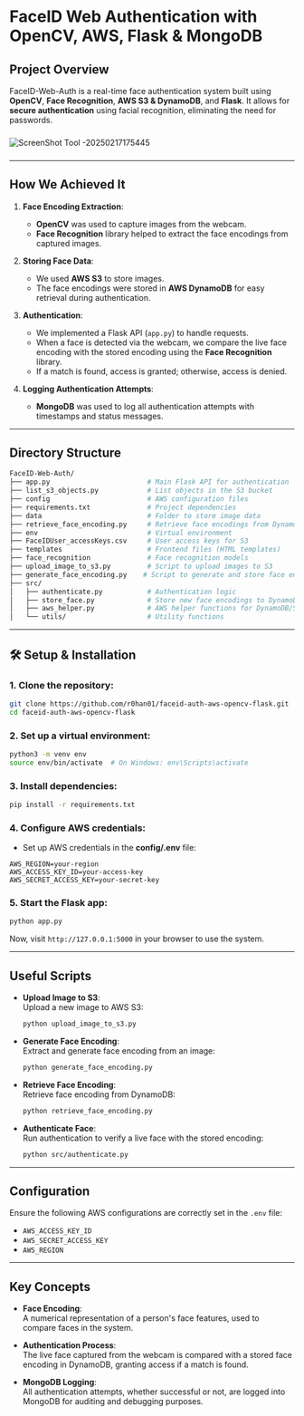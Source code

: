 # **FaceID Web Authentication with OpenCV, AWS, Flask & MongoDB**

## **Project Overview**
FaceID-Web-Auth is a real-time face authentication system built using **OpenCV**, **Face Recognition**, **AWS S3 & DynamoDB**, and **Flask**. It allows for **secure authentication** using facial recognition, eliminating the need for passwords.

###
![ScreenShot Tool -20250217175445](https://github.com/user-attachments/assets/dea5f598-da37-4200-b806-a3a15a0094fc)
###

---

## **How We Achieved It**

1. **Face Encoding Extraction**:
   - **OpenCV** was used to capture images from the webcam.
   - **Face Recognition** library helped to extract the face encodings from captured images.
   
2. **Storing Face Data**:
   - We used **AWS S3** to store images.
   - The face encodings were stored in **AWS DynamoDB** for easy retrieval during authentication.

3. **Authentication**:
   - We implemented a Flask API (`app.py`) to handle requests.
   - When a face is detected via the webcam, we compare the live face encoding with the stored encoding using the **Face Recognition** library.
   - If a match is found, access is granted; otherwise, access is denied.

4. **Logging Authentication Attempts**:
   - **MongoDB** was used to log all authentication attempts with timestamps and status messages.
   
---

## **Directory Structure**

```bash
FaceID-Web-Auth/
├── app.py                        # Main Flask API for authentication
├── list_s3_objects.py            # List objects in the S3 bucket
├── config                        # AWS configuration files
├── requirements.txt              # Project dependencies
├── data                          # Folder to store image data
├── retrieve_face_encoding.py     # Retrieve face encodings from DynamoDB
├── env                           # Virtual environment
├── FaceIDUser_accessKeys.csv     # User access keys for S3
├── templates                     # Frontend files (HTML templates)
├── face_recognition              # Face recognition models
├── upload_image_to_s3.py         # Script to upload images to S3
├── generate_face_encoding.py    # Script to generate and store face encodings
├── src/
│   ├── authenticate.py           # Authentication logic
│   ├── store_face.py             # Store new face encodings to DynamoDB
│   ├── aws_helper.py             # AWS helper functions for DynamoDB/S3
│   └── utils/                    # Utility functions
```

---

## **🛠 Setup & Installation**

### **1. Clone the repository:**
```bash
git clone https://github.com/r0han01/faceid-auth-aws-opencv-flask.git
cd faceid-auth-aws-opencv-flask
```

### **2. Set up a virtual environment:**
```bash
python3 -m venv env
source env/bin/activate  # On Windows: env\Scripts\activate
```

### **3. Install dependencies:**
```bash
pip install -r requirements.txt
```

### **4. Configure AWS credentials:**
- Set up AWS credentials in the **config/.env** file:
```env
AWS_REGION=your-region
AWS_ACCESS_KEY_ID=your-access-key
AWS_SECRET_ACCESS_KEY=your-secret-key
```

### **5. Start the Flask app:**
```bash
python app.py
```

Now, visit `http://127.0.0.1:5000` in your browser to use the system.

---

## **Useful Scripts**

- **Upload Image to S3**:  
  Upload a new image to AWS S3:
  ```bash
  python upload_image_to_s3.py
  ```
  
- **Generate Face Encoding**:  
  Extract and generate face encoding from an image:
  ```bash
  python generate_face_encoding.py
  ```
  
- **Retrieve Face Encoding**:  
  Retrieve face encoding from DynamoDB:
  ```bash
  python retrieve_face_encoding.py
  ```

- **Authenticate Face**:  
  Run authentication to verify a live face with the stored encoding:
  ```bash
  python src/authenticate.py
  ```

---

## **Configuration**
Ensure the following AWS configurations are correctly set in the `.env` file:
- `AWS_ACCESS_KEY_ID`  
- `AWS_SECRET_ACCESS_KEY`  
- `AWS_REGION`

---

## **Key Concepts**

- **Face Encoding**:  
  A numerical representation of a person's face features, used to compare faces in the system.

- **Authentication Process**:  
  The live face captured from the webcam is compared with a stored face encoding in DynamoDB, granting access if a match is found.

- **MongoDB Logging**:  
  All authentication attempts, whether successful or not, are logged into MongoDB for auditing and debugging purposes.

